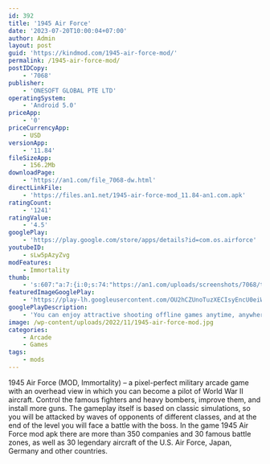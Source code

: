 ```yaml
---
id: 392
title: '1945 Air Force'
date: '2023-07-20T10:00:04+07:00'
author: Admin
layout: post
guid: 'https://kindmod.com/1945-air-force-mod/'
permalink: /1945-air-force-mod/
postIDCopy:
    - '7068'
publisher:
    - 'ONESOFT GLOBAL PTE LTD'
operatingSystem:
    - 'Android 5.0'
priceApp:
    - '0'
priceCurrencyApp:
    - USD
versionApp:
    - '11.84'
fileSizeApp:
    - 156.2Mb
downloadPage:
    - 'https://an1.com/file_7068-dw.html'
directLinkFile:
    - 'https://files.an1.net/1945-air-force-mod_11.84-an1.com.apk'
ratingCount:
    - '1241'
ratingValue:
    - '4.5'
googlePlay:
    - 'https://play.google.com/store/apps/details?id=com.os.airforce'
youtubeID:
    - sLw5pAzyZvg
modFeatures:
    - Immortality
thumb:
    - 's:607:"a:7:{i:0;s:74:"https://an1.com/uploads/screenshots/7068/thumbs/1945-air-force-738783.webp";i:1;s:74:"https://an1.com/uploads/screenshots/7068/thumbs/1945-air-force-986565.webp";i:2;s:74:"https://an1.com/uploads/screenshots/7068/thumbs/1945-air-force-743134.webp";i:3;s:74:"https://an1.com/uploads/screenshots/7068/thumbs/1945-air-force-740757.webp";i:4;s:74:"https://an1.com/uploads/screenshots/7068/thumbs/1945-air-force-200059.webp";i:5;s:73:"https://an1.com/uploads/screenshots/7068/thumbs/1945-air-force-61993.webp";i:6;s:74:"https://an1.com/uploads/screenshots/7068/thumbs/1945-air-force-450171.webp";}";'
featuredImageGooglePlay:
    - 'https://play-lh.googleusercontent.com/OU2hCZUnoTuzXECIsyEncU0eiW8E0_6QDQxggppwp5iRxOZs_T2jyricqLanGIgaqt0'
googlePlayDescription:
    - 'You can enjoy attractive shooting offline games anytime, anywhere.Take control of a warplane and jump on the battlefield of.1945 Air Force - Airplane Shooting Games.'
image: /wp-content/uploads/2022/11/1945-air-force-mod.jpg
categories:
    - Arcade
    - Games
tags:
    - mods
---
```


1945 Air Force (MOD, Immortality) – a pixel-perfect military arcade game with an overhead view in which you can become a pilot of World War II aircraft. Control the famous fighters and heavy bombers, improve them, and install more guns. The gameplay itself is based on classic simulations, so you will be attacked by waves of opponents of different classes, and at the end of the level you will face a battle with the boss. In the game 1945 Air Force mod apk there are more than 350 companies and 30 famous battle zones, as well as 30 legendary aircraft of the U.S. Air Force, Japan, Germany and other countries.